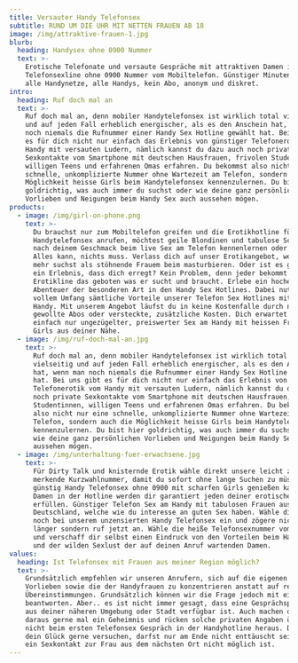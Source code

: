 ```yaml
---
title: Versauter Handy Telefonsex
subtitle: RUND UM DIE UHR MIT NETTEN FRAUEN AB 18
image: /img/attraktive-frauen-1.jpg
blurb:
  heading: Handysex ohne 0900 Nummer
  text: >-
    Erotische Telefonate und versaute Gespräche mit attraktiven Damen in der
    Telefonsexline ohne 0900 Nummer vom Mobiltelefon. Günstiger Minutenpreis,
    alle Handynetze, alle Handys, kein Abo, anonym und diskret.
intro:
  heading: Ruf doch mal an
  text: >-
    Ruf doch mal an, denn mobiler Handytelefonsex ist wirklich total vielseitig
    und auf jeden Fall erheblich energischer, als es den Anschein hat, wenn man
    noch niemals die Rufnummer einer Handy Sex Hotline gewählt hat. Bei uns gibt
    es für dich nicht nur einfach das Erlebnis von günstiger Telefonerotik vom
    Handy mit versauten Ludern, nämlich kannst du dazu auch noch private
    Sexkontakte vom Smartphone mit deutschen Hausfrauen, frivolen Studentinnen,
    willigen Teens und erfahrenen Omas erfahren. Du bekommst also nicht nur eine
    schnelle, unkomplizierte Nummer ohne Wartezeit am Telefon, sondern auch die
    Möglichkeit heisse Girls beim Handytelefonsex kennenzulernen. Du bist hier
    goldrichtig, was auch immer du suchst oder wie deine ganz persönlichen
    Vorlieben und Neigungen beim Handy Sex auch aussehen mögen.
products:
  - image: /img/girl-on-phone.png
    text: >-
      Du brauchst nur zum Mobiltelefon greifen und die Erotikhotline für
      Handytelefonsex anrufen, möchtest geile Blondinen und tabulose Schönheiten
      nach deinem Geschmack beim live Sex am Telefon kennenlernen oder poppen.
      Alles kann, nichts muss. Verlass dich auf unser Erotikangebot, wenn du
      mehr suchst als stöhnende Frauem beim masturbieren. Oder ist es gerade so
      ein Erlebnis, dass dich erregt? Kein Problem, denn jeder bekommt in der
      Erotikline das geboten was er sucht und braucht. Erlebe ein hocherotisches
      Abenteuer der besonderen Art in den Handy Sex Hotlines. Dabei nutzt du in
      vollem Umfang sämtliche Vorteile unserer Telefon Sex Hotlines mit dem
      Handy. Mit unserem Angebot läufst du in keine Kostenfalle durch nicht
      gewollte Abos oder versteckte, zusätzliche Kosten. Dich erwartet hier
      einfach nur ungezügelter, preiswerter Sex am Handy mit heissen Frauen und
      Girls aus deiner Nähe. 
  - image: /img/ruf-doch-mal-an.jpg
    text: >-
      Ruf doch mal an, denn mobiler Handytelefonsex ist wirklich total
      vielseitig und auf jeden Fall erheblich energischer, als es den Anschein
      hat, wenn man noch niemals die Rufnummer einer Handy Sex Hotline gewählt
      hat. Bei uns gibt es für dich nicht nur einfach das Erlebnis von günstiger
      Telefonerotik vom Handy mit versauten Ludern, nämlich kannst du dazu auch
      noch private Sexkontakte vom Smartphone mit deutschen Hausfrauen, frivolen
      Studentinnen, willigen Teens und erfahrenen Omas erfahren. Du bekommst
      also nicht nur eine schnelle, unkomplizierte Nummer ohne Wartezeit am
      Telefon, sondern auch die Möglichkeit heisse Girls beim Handytelefonsex
      kennenzulernen. Du bist hier goldrichtig, was auch immer du suchst oder
      wie deine ganz persönlichen Vorlieben und Neigungen beim Handy Sex auch
      aussehen mögen.
  - image: /img/unterhaltung-fuer-erwachsene.jpg
    text: >-
      Für Dirty Talk und knisternde Erotik wähle direkt unsere leicht zu
      merkende Kurzwahlnummer, damit du sofort ohne lange Suchen zu müssen
      günstig Handy Telefonsex ohne 0900 mit scharfen Girls genießen kannst. Die
      Damen in der Hotline werden dir garantiert jeden deiner erotischen Wünsche
      erfüllen. Günstiger Telefon Sex am Handy mit tabulosen Frauen aus ganz
      Deutschland, welche wie du interesse an guten Sex haben. Wähle dich heute
      noch bei unserem unzensierten Handy Telefonsex ein und zögere nicht mehr
      länger sondern ruf jetzt an. Wähle die heiße Telefonsexnummer vom Handy
      und verschaff dir selbst einen Eindruck von den Vorteilen beim Handysex
      und der wilden Sexlust der auf deinen Anruf wartenden Damen.
values:
  heading: Ist Telefonsex mit Frauen aus meiner Region möglich?
  text: >-
    Grundsätzlich empfehlen wir unseren Anrufern, sich auf die eigenen sexuellen
    Vorlieben sowie die der Handyfrauen zu konzentrieren anstatt auf regionale
    Übereinstimmungen. Grundsätzlich können wir die Frage jedoch mit einem "Ja" 
    beantworten. Aber.. es ist nicht immer gesagt, dass eine Gesprächspartnerin
    aus deiner näheren Umgebung oder Stadt verfügbar ist. Auch machen die Mädels
    daraus gerne mal ein Geheimnis und rücken solche privaten Angaben über sich
    nicht beim ersten Telefonsex Gespräch in der Handyhotline heraus. Du kannst
    dein Glück gerne versuchen, darfst nur am Ende nicht enttäuscht sein, wenn
    ein Sexkontakt zur Frau aus dem nächsten Ort nicht möglich ist.
---
```


